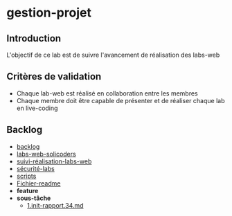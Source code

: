 # gestion-projet

## Introduction

L'objectif de ce lab est de suivre l'avancement de réalisation des labs-web

## Critères de validation

- Chaque lab-web est réalisé en collaboration entre les membres
- Chaque membre doit être capable de présenter et de réaliser chaque lab en live-coding

## Backlog


- [backlog](./backlog/backlog.md)
- [labs-web-solicoders](./backlog/labs-web-solicoders.md)
- [suivi-réalisation-labs-web](./backlog/suivi-réalisation-labs-web.md)
- [sécurité-labs](./backlog/sécurité-labs.md)
- [scripts](./backlog/scripts.md)
- [Fichier-readme](./backlog/fichier-readme.md)
- **feature** 
- **sous-tâche** 
  - [1.init-rapport.34.md](./Backlog/feature/1.init-rapport.34.md)
